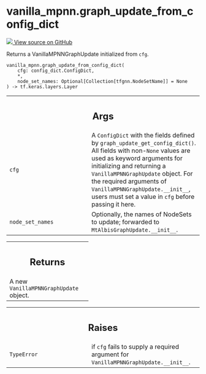 # vanilla_mpnn.graph_update_from_config_dict

<!-- Insert buttons and diff -->

<a target="_blank" href="https://github.com/tensorflow/gnn/tree/master/tensorflow_gnn/models/vanilla_mpnn/config_dict.py#L41-L66">
<img src="https://www.tensorflow.org/images/GitHub-Mark-32px.png" /> View source
on GitHub </a>

Returns a VanillaMPNNGraphUpdate initialized from `cfg`.

<pre class="devsite-click-to-copy prettyprint lang-py tfo-signature-link">
<code>vanilla_mpnn.graph_update_from_config_dict(
    cfg: config_dict.ConfigDict,
    *,
    node_set_names: Optional[Collection[tfgnn.NodeSetName]] = None
) -> tf.keras.layers.Layer
</code></pre>

<!-- Placeholder for "Used in" -->
<!-- Tabular view -->

 <table class="responsive fixed orange">
<colgroup><col width="214px"><col></colgroup>
<tr><th colspan="2"><h2 class="add-link">Args</h2></th></tr>

<tr>
<td>
<code>cfg</code><a id="cfg"></a>
</td>
<td>
A <code>ConfigDict</code> with the fields defined by
<code>graph_update_get_config_dict()</code>. All fields with non-<code>None</code> values are
used as keyword arguments for initializing and returning a
<code>VanillaMPNNGraphUpdate</code> object. For the required arguments of
<code>VanillaMPNNGraphUpdate.__init__</code>, users must set a value in <code>cfg</code> before
passing it here.
</td>
</tr><tr>
<td>
<code>node_set_names</code><a id="node_set_names"></a>
</td>
<td>
Optionally, the names of NodeSets to update; forwarded to
<code>MtAlbisGraphUpdate.__init__</code>.
</td>
</tr>
</table>

<!-- Tabular view -->

 <table class="responsive fixed orange">
<colgroup><col width="214px"><col></colgroup>
<tr><th colspan="2"><h2 class="add-link">Returns</h2></th></tr>
<tr class="alt">
<td colspan="2">
A new <code>VanillaMPNNGraphUpdate</code> object.
</td>
</tr>

</table>

<!-- Tabular view -->

 <table class="responsive fixed orange">
<colgroup><col width="214px"><col></colgroup>
<tr><th colspan="2"><h2 class="add-link">Raises</h2></th></tr>

<tr>
<td>
<code>TypeError</code><a id="TypeError"></a>
</td>
<td>
if <code>cfg</code> fails to supply a required argument for
<code>VanillaMPNNGraphUpdate.__init__</code>.
</td>
</tr>
</table>

